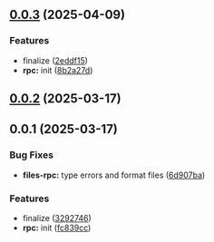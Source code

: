

## [0.0.3](https://github.com/atls/services/compare/@atls/files-rpc-client-module@0.0.2...@atls/files-rpc-client-module@0.0.3) (2025-04-09)


### Features


* finalize ([2eddf15](https://github.com/atls/services/commit/2eddf15beee927c86f4be153a4f9b4298e782695))
* **rpc:** init ([8b2a27d](https://github.com/atls/services/commit/8b2a27daf867ceb2e857c23ebf3cc1ca43fb88e8))





## [0.0.2](https://github.com/atls/services/compare/@atls/files-rpc-client-module@0.0.1...@atls/files-rpc-client-module@0.0.2) (2025-03-17)






## 0.0.1 (2025-03-17)

### Bug Fixes

- **files-rpc:** type errors and format files ([6d907ba](https://github.com/atls/services/commit/6d907ba87b02fb0fbf08fe04ed0b903ee744038e))

### Features

- finalize ([3292746](https://github.com/atls/services/commit/32927464bf761fdc1f7cbc61b106def6fc18a542))
- **rpc:** init ([fc839cc](https://github.com/atls/services/commit/fc839cc7635215d76153efb53ba747936cffbd4f))

